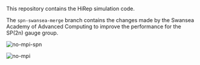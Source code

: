 This repository contains the HiRep simulation code.

The `spn-swansea-merge` branch contains the changes
made by the Swansea Academy of Advanced Computing 
to improve the performance for the SP(2n) gauge group.

![no-mpi-spn](https://github.com/sa2c/HiRep/workflows/no-mpi-spn/badge.svg?branch=spn-swansea-merge&event=push)
                                                                                
![no-mpi](https://github.com/sa2c/HiRep/workflows/no-mpi/badge.svg?branch=spn-swansea-merge&event=push)

